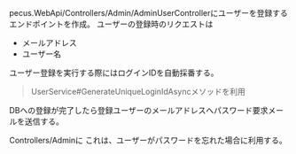 pecus.WebApi/Controllers/Admin/AdminUserControllerにユーザーを登録するエンドポイントを作成。
ユーザーの登録時のリクエストは
* メールアドレス
* ユーザー名

ユーザー登録を実行する際にはログインIDを自動採番する。
> UserService#GenerateUniqueLoginIdAsyncメソッドを利用

DBへの登録が完了したら登録ユーザーのメールアドレスへパスワード要求メールを送信する。


Controllers/Adminに
これは、ユーザーがパスワードを忘れた場合に利用する。




